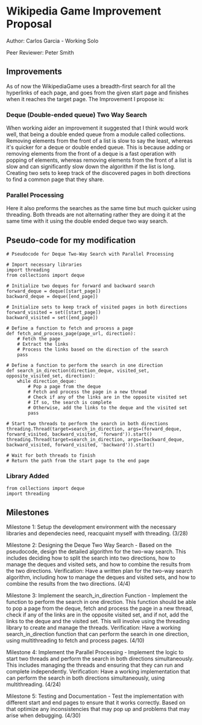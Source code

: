 # Wikipedia Game Improvement Proposal

Author: Carlos Garcia - Working Solo

Peer Reviewer: Peter Smith

## Improvements

As of now the WikipediaGame uses a breadth-first search for all the hyperlinks of each page, and goes from the given start page and finishes when it reaches the target page. The Improvement I propose is:


### Deque (Double-ended queue) Two Way Search
When working aider an improvement it suggested that I think would work well, that being a double ended queue from a module called collections. Removing elements from the front of a list is slow to say the least, whereas it's quicker for a deque or double ended queue. This is because adding or removing elements from the front of a deque is a fast operation with popping of elements, whereas removing elements from the front of a list is slow and can significantly slow down the algorithm if the list is long. Creating two sets to keep track of the discovered pages in both directions to find a common page that they share.
### Parallel Processing
Here it also preforms the searches as the same time but much quicker using threading. Both threads are not alternating rather they are doing it at the same time with it using the double ended deque two way search. 


## Pseudo-code for my modification
```
# Pseudocode for Deque Two-Way Search with Parallel Processing

# Import necessary libraries
import threading
from collections import deque

# Initialize two deques for forward and backward search
forward_deque = deque([start_page])
backward_deque = deque([end_page])

# Initialize sets to keep track of visited pages in both directions
forward_visited = set([start_page])
backward_visited = set([end_page])

# Define a function to fetch and process a page
def fetch_and_process_page(page_url, direction):
    # Fetch the page
    # Extract the links
    # Process the links based on the direction of the search
    pass

# Define a function to perform the search in one direction
def search_in_direction(direction_deque, visited_set, opposite_visited_set, direction):
    while direction_deque:
        # Pop a page from the deque
        # Fetch and process the page in a new thread
        # Check if any of the links are in the opposite visited set
        # If so, the search is complete
        # Otherwise, add the links to the deque and the visited set
        pass

# Start two threads to perform the search in both directions
threading.Thread(target=search_in_direction, args=(forward_deque, forward_visited, backward_visited, 'forward')).start()
threading.Thread(target=search_in_direction, args=(backward_deque, backward_visited, forward_visited, 'backward')).start()

# Wait for both threads to finish
# Return the path from the start page to the end page
```

### Library Added 
```
from collections import deque
import threading
```

## Milestones
Milestone 1: Setup the development environment with the necessary libraries and dependecies need, reacquaint myself with threading. (3/28)

Milestone 2: Designing the Deque Two Way Search - Based on the pseudocode, design the detailed algorithm for the two-way search. This includes deciding how to split the search into two directions, how to manage the deques and visited sets, and how to combine the results from the two directions. Verification: Have a written plan for the two-way search algorithm, including how to manage the deques and visited sets, and how to combine the results from the two directions. (4/4)

Milestone 3: Implement the search_in_direction Function - Implement the function to perform the search in one direction. This function should be able to pop a page from the deque, fetch and process the page in a new thread, check if any of the links are in the opposite visited set, and if not, add the links to the deque and the visited set. This will involve using the threading library to create and manage the threads. Verification: Have a working search_in_direction function that can perform the search in one direction, using multithreading to fetch and process pages. (4/10)

Milestone 4: Implement the Parallel Processing - Implement the logic to start two threads and perform the search in both directions simultaneously. This includes managing the threads and ensuring that they can run and complete independently. Verification: Have a working implementation that can perform the search in both directions simultaneously, using multithreading. (4/24)

Milestone 5: Testing and Documentation - Test the implementation with different start and end pages to ensure that it works correctly. Based on that optimize any inconsistencies that may pop up and problems that may arise when debugging. (4/30)
